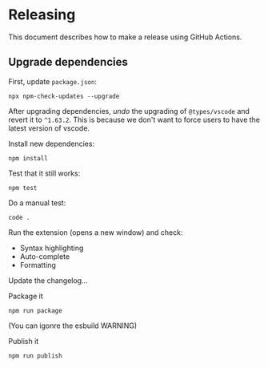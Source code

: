 # Releasing

This document describes how to make a release using GitHub Actions.

## Upgrade dependencies

First, update `package.json`:

    npx npm-check-updates --upgrade

After upgrading dependencies, *undo* the upgrading of `@types/vscode` and revert it to `^1.63.2`. This is because we
don't want to force users to have the latest version of vscode.

Install new dependencies:

    npm install

Test that it still works:

    npm test

Do a manual test:

    code .

Run the extension (opens a new window) and check:

* Syntax highlighting
* Auto-complete
* Formatting

Update the changelog...

Package it
    
    npm run package

(You can igonre the esbuild WARNING)

Publish it

    npm run publish
